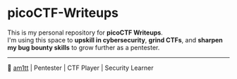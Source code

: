 # picoCTF-Writeups

This is my personal repository for **picoCTF Writeups**.  
I'm using this space to **upskill in cybersecurity**, **grind CTFs**, and **sharpen my bug bounty skills** to grow further as a pentester.

---

📍 [am1tt](https://github.com/am1tt) | Pentester | CTF Player | Security Learner
